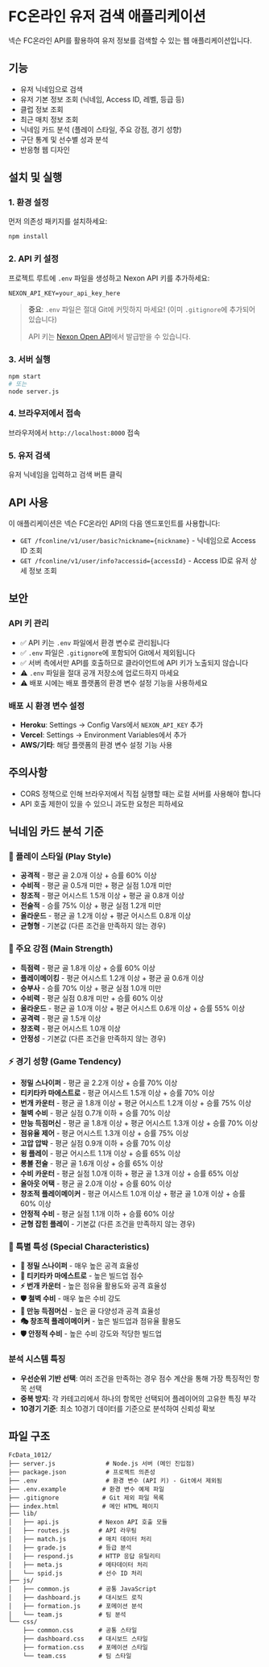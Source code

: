 # FC온라인 유저 검색 애플리케이션

넥슨 FC온라인 API를 활용하여 유저 정보를 검색할 수 있는 웹 애플리케이션입니다.

## 기능

- 유저 닉네임으로 검색
- 유저 기본 정보 조회 (닉네임, Access ID, 레벨, 등급 등)
- 클럽 정보 조회
- 최근 매치 정보 조회
- 닉네임 카드 분석 (플레이 스타일, 주요 강점, 경기 성향)
- 구단 통계 및 선수별 성과 분석
- 반응형 웹 디자인

## 설치 및 실행

### 1. 환경 설정

먼저 의존성 패키지를 설치하세요:
```bash
npm install
```

### 2. API 키 설정

프로젝트 루트에 `.env` 파일을 생성하고 Nexon API 키를 추가하세요:
```
NEXON_API_KEY=your_api_key_here
```

> **중요**: `.env` 파일은 절대 Git에 커밋하지 마세요! (이미 `.gitignore`에 추가되어 있습니다)
> 
> API 키는 [Nexon Open API](https://developers.nexon.com/)에서 발급받을 수 있습니다.

### 3. 서버 실행

```bash
npm start
# 또는
node server.js
```

### 4. 브라우저에서 접속

브라우저에서 `http://localhost:8000` 접속

### 5. 유저 검색

유저 닉네임을 입력하고 검색 버튼 클릭

## API 사용

이 애플리케이션은 넥슨 FC온라인 API의 다음 엔드포인트를 사용합니다:

- `GET /fconline/v1/user/basic?nickname={nickname}` - 닉네임으로 Access ID 조회
- `GET /fconline/v1/user/info?accessid={accessId}` - Access ID로 유저 상세 정보 조회

## 보안

### API 키 관리

- ✅ API 키는 `.env` 파일에서 환경 변수로 관리됩니다
- ✅ `.env` 파일은 `.gitignore`에 포함되어 Git에서 제외됩니다
- ✅ 서버 측에서만 API를 호출하므로 클라이언트에 API 키가 노출되지 않습니다
- ⚠️ `.env` 파일을 절대 공개 저장소에 업로드하지 마세요
- ⚠️ 배포 시에는 배포 플랫폼의 환경 변수 설정 기능을 사용하세요

### 배포 시 환경 변수 설정

- **Heroku**: Settings → Config Vars에서 `NEXON_API_KEY` 추가
- **Vercel**: Settings → Environment Variables에서 추가  
- **AWS/기타**: 해당 플랫폼의 환경 변수 설정 기능 사용

## 주의사항

- CORS 정책으로 인해 브라우저에서 직접 실행할 때는 로컬 서버를 사용해야 합니다
- API 호출 제한이 있을 수 있으니 과도한 요청은 피하세요

## 닉네임 카드 분석 기준

### 🎯 플레이 스타일 (Play Style)
- **공격적** - 평균 골 2.0개 이상 + 승률 60% 이상
- **수비적** - 평균 골 0.5개 미만 + 평균 실점 1.0개 미만
- **창조적** - 평균 어시스트 1.5개 이상 + 평균 골 0.8개 이상
- **전술적** - 승률 75% 이상 + 평균 실점 1.2개 미만
- **올라운드** - 평균 골 1.2개 이상 + 평균 어시스트 0.8개 이상
- **균형형** - 기본값 (다른 조건을 만족하지 않는 경우)

### 💪 주요 강점 (Main Strength)
- **득점력** - 평균 골 1.8개 이상 + 승률 60% 이상
- **플레이메이킹** - 평균 어시스트 1.2개 이상 + 평균 골 0.6개 이상
- **승부사** - 승률 70% 이상 + 평균 실점 1.0개 미만
- **수비력** - 평균 실점 0.8개 미만 + 승률 60% 이상
- **올라운드** - 평균 골 1.0개 이상 + 평균 어시스트 0.6개 이상 + 승률 55% 이상
- **공격력** - 평균 골 1.5개 이상
- **창조력** - 평균 어시스트 1.0개 이상
- **안정성** - 기본값 (다른 조건을 만족하지 않는 경우)

### ⚡ 경기 성향 (Game Tendency)
- **정밀 스나이퍼** - 평균 골 2.2개 이상 + 승률 70% 이상
- **티키타카 마에스트로** - 평균 어시스트 1.5개 이상 + 승률 70% 이상
- **번개 카운터** - 평균 골 1.8개 이상 + 평균 어시스트 1.2개 이상 + 승률 75% 이상
- **철벽 수비** - 평균 실점 0.7개 이하 + 승률 70% 이상
- **만능 득점머신** - 평균 골 1.8개 이상 + 평균 어시스트 1.3개 이상 + 승률 70% 이상
- **점유율 제어** - 평균 어시스트 1.3개 이상 + 승률 75% 이상
- **고압 압박** - 평균 실점 0.9개 이하 + 승률 70% 이상
- **윙 플레이** - 평균 어시스트 1.1개 이상 + 승률 65% 이상
- **롱볼 전술** - 평균 골 1.6개 이상 + 승률 65% 이상
- **수비 카운터** - 평균 실점 1.0개 이하 + 평균 골 1.3개 이상 + 승률 65% 이상
- **올아웃 어택** - 평균 골 2.0개 이상 + 승률 60% 이상
- **창조적 플레이메이커** - 평균 어시스트 1.0개 이상 + 평균 골 1.0개 이상 + 승률 60% 이상
- **안정적 수비** - 평균 실점 1.1개 이하 + 승률 60% 이상
- **균형 잡힌 플레이** - 기본값 (다른 조건을 만족하지 않는 경우)

### 🎨 특별 특성 (Special Characteristics)
- **🎯 정밀 스나이퍼** - 매우 높은 공격 효율성
- **🎨 티키타카 마에스트로** - 높은 빌드업 점수
- **⚡ 번개 카운터** - 높은 점유율 활용도와 공격 효율성
- **🛡️ 철벽 수비** - 매우 높은 수비 강도
- **🌟 만능 득점머신** - 높은 골 다양성과 공격 효율성
- **🎭 창조적 플레이메이커** - 높은 빌드업과 점유율 활용도
- **🛡️ 안정적 수비** - 높은 수비 강도와 적당한 빌드업

### 분석 시스템 특징
- **우선순위 기반 선택**: 여러 조건을 만족하는 경우 점수 계산을 통해 가장 특징적인 항목 선택
- **중복 방지**: 각 카테고리에서 하나의 항목만 선택되어 플레이어의 고유한 특징 부각
- **10경기 기준**: 최소 10경기 데이터를 기준으로 분석하여 신뢰성 확보

## 파일 구조

```
FcData_1012/
├── server.js              # Node.js 서버 (메인 진입점)
├── package.json           # 프로젝트 의존성
├── .env                   # 환경 변수 (API 키) - Git에서 제외됨
├── .env.example          # 환경 변수 예제 파일
├── .gitignore            # Git 제외 파일 목록
├── index.html            # 메인 HTML 페이지
├── lib/
│   ├── api.js           # Nexon API 호출 모듈
│   ├── routes.js        # API 라우팅
│   ├── match.js         # 매치 데이터 처리
│   ├── grade.js         # 등급 분석
│   ├── respond.js       # HTTP 응답 유틸리티
│   ├── meta.js          # 메타데이터 처리
│   └── spid.js          # 선수 ID 처리
├── js/
│   ├── common.js        # 공통 JavaScript
│   ├── dashboard.js     # 대시보드 로직
│   ├── formation.js     # 포메이션 분석
│   └── team.js          # 팀 분석
└── css/
    ├── common.css       # 공통 스타일
    ├── dashboard.css    # 대시보드 스타일
    ├── formation.css    # 포메이션 스타일
    └── team.css         # 팀 스타일
```


